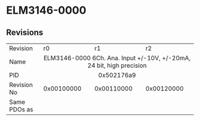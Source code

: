 # ELM3146-0000

## Revisions
<table>
<tr>
<td>Revision</td>
<td>r0</td>
<td>r1</td>
<td>r2</td>
</tr>
<tr>
<td>Name</td>
<td colspan=3 align="center">ELM3146-0000 6Ch. Ana. Input +/-10V, +/-20mA, 24 bit, high precision</td>
</tr>
<tr>
<td>PID</td>
<td colspan=3 align="center">0x502176a9</td>
</tr>
<tr>
<td>Revision No</td>
<td>0x00100000</td>
<td>0x00110000</td>
<td>0x00120000</td>
</tr>
<tr>
<td>Same PDOs as</td>
<td colspan=3 align="center"></td>
</tr>
</table>
